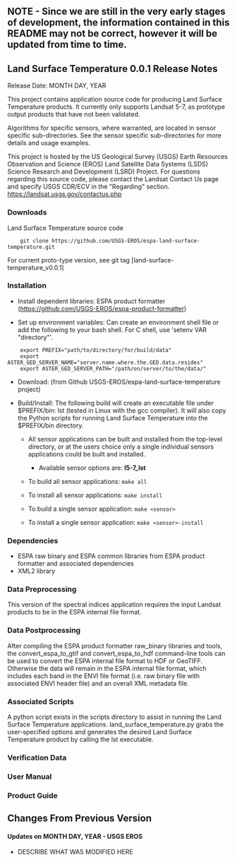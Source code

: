 ## NOTE - Since we are still in the very early stages of development, the information contained in this README may not be correct, however it will be updated from time to time.

## Land Surface Temperature 0.0.1 Release Notes
Release Date: MONTH DAY, YEAR

This project contains application source code for producing Land Surface Temperature products.  It currently only supports Landsat 5-7, as prototype output products that have not been validated.

Algorithms for specific sensors, where warranted, are located in sensor specific sub-directories.  See the sensor specific sub-directories for more details and usage examples.

This project is hosted by the US Geological Survey (USGS) Earth Resources Observation and Science (EROS) Land Satellite Data Systems (LSDS) Science Research and Development (LSRD) Project. For questions regarding this source code, please contact the Landsat Contact Us page and specify USGS CDR/ECV in the "Regarding" section. https://landsat.usgs.gov/contactus.php 

### Downloads
Land Surface Temperature source code
```
    git clone https://github.com/USGS-EROS/espa-land-surface-temperature.git
```

For current proto-type version, see git tag [land-surface-temperature_v0.0.1]

### Installation
  * Install dependent libraries: ESPA product formatter (https://github.com/USGS-EROS/espa-product-formatter)

  * Set up environment variables: Can create an environment shell file or add the following to your bash shell.  For C shell, use 'setenv VAR "directory"'.
```
    export PREFIX="path/to/directory/for/build/data"
    export ASTER_GED_SERVER_NAME="server.name.where.the.GED.data.resides"
    export ASTER_GED_SERVER_PATH="/path/on/server/to/the/data/"
```

  * Download: (from Github USGS-EROS/espa-land-surface-temperature project)

  * Build/Install: The following build will create an executable file under $PREFIX/bin: lst (tested in Linux with the gcc compiler). It will also copy the Python scripts for running Land Surface Temperature into the $PREFIX/bin directory.

    - All sensor applications can be built and installed from the top-level directory, or at the users choice only a single individual sensors applications could be built and installed.

      - Available sensor options are: **l5-7_lst**

    - To build all sensor applications: ```make all```

    - To install all sensor applications: ```make install```

    - To build a single sensor application: ```make <sensor>```

    - To install a single sensor application: ```make <sensor>-install```

### Dependencies
  * ESPA raw binary and ESPA common libraries from ESPA product formatter and associated dependencies
  * XML2 library

### Data Preprocessing
This version of the spectral indices application requires the input Landsat products to be in the ESPA internal file format.

### Data Postprocessing
After compiling the ESPA product formatter raw\_binary libraries and tools, the convert\_espa\_to\_gtif and convert\_espa\_to\_hdf command-line tools can be used to convert the ESPA internal file format to HDF or GeoTIFF.  Otherwise the data will remain in the ESPA internal file format, which includes each band in the ENVI file format (i.e. raw binary file with associated ENVI header file) and an overall XML metadata file.

### Associated Scripts
A python script exists in the scripts directory to assist in running the Land Surface Temperature applications.  land\_surface\_temperature.py grabs the user-specified options and generates the desired Land Surface Temperature product by calling the lst executable.

### Verification Data

### User Manual

### Product Guide

## Changes From Previous Version
#### Updates on MONTH DAY, YEAR - USGS EROS
  * DESCRIBE WHAT WAS MODIFIED HERE
